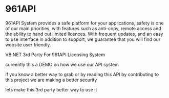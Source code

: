 # 961API
961API System provides a safe platform for your applications, 
safety is one of our main priorities, with features such as anti-copy,
remote access and the ability to hand out limited licences. With frequent updates, 
and an easy to use interface in addition to support, we guarantee that you will find our website user friendly.

VB.NET 3rd Party  For 961API Licensing System

cureently this a DEMO on how we use our API system

if you know a better way to grab or by reading this API by contributing to this project we are making a better security


lets make this 3rd party better way to use it 

